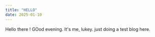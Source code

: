 ```yaml
---
title: "HELLO"
date: 2025-01-10
---
```

Hello there ! GOod evening. It's me, lukey. just doing a test blog here.

